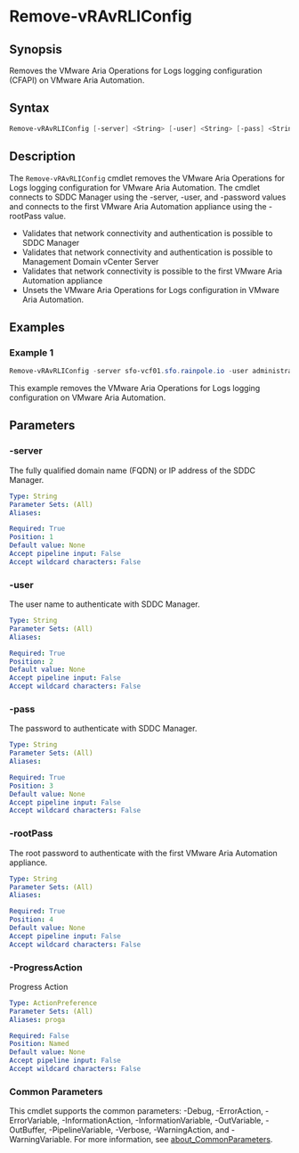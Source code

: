# Remove-vRAvRLIConfig

## Synopsis

Removes the VMware Aria Operations for Logs logging configuration (CFAPI) on VMware Aria Automation.

## Syntax

```powershell
Remove-vRAvRLIConfig [-server] <String> [-user] <String> [-pass] <String> [-rootPass] <String> [-ProgressAction <ActionPreference>] [<CommonParameters>]
```

## Description

The `Remove-vRAvRLIConfig` cmdlet removes the VMware Aria Operations for Logs logging configuration for VMware
Aria Automation.
The cmdlet connects to SDDC Manager using the -server, -user, and -password values and
connects to the first VMware Aria Automation appliance using the -rootPass value.

- Validates that network connectivity and authentication is possible to SDDC Manager
- Validates that network connectivity and authentication is possible to Management Domain vCenter Server
- Validates that network connectivity is possible to the first VMware Aria Automation appliance
- Unsets the VMware Aria Operations for Logs configuration in VMware Aria Automation.

## Examples

### Example 1

```powershell
Remove-vRAvRLIConfig -server sfo-vcf01.sfo.rainpole.io -user administrator@vsphere.local -pass VMw@re1! -rootPass VMw@re1!
```

This example removes the VMware Aria Operations for Logs logging configuration on VMware Aria Automation.

## Parameters

### -server

The fully qualified domain name (FQDN) or IP address of the SDDC Manager.

```yaml
Type: String
Parameter Sets: (All)
Aliases:

Required: True
Position: 1
Default value: None
Accept pipeline input: False
Accept wildcard characters: False
```

### -user

The user name to authenticate with SDDC Manager.

```yaml
Type: String
Parameter Sets: (All)
Aliases:

Required: True
Position: 2
Default value: None
Accept pipeline input: False
Accept wildcard characters: False
```

### -pass

The password to authenticate with SDDC Manager.

```yaml
Type: String
Parameter Sets: (All)
Aliases:

Required: True
Position: 3
Default value: None
Accept pipeline input: False
Accept wildcard characters: False
```

### -rootPass

The root password to authenticate with the first VMware Aria Automation appliance.

```yaml
Type: String
Parameter Sets: (All)
Aliases:

Required: True
Position: 4
Default value: None
Accept pipeline input: False
Accept wildcard characters: False
```

### -ProgressAction

Progress Action

```yaml
Type: ActionPreference
Parameter Sets: (All)
Aliases: proga

Required: False
Position: Named
Default value: None
Accept pipeline input: False
Accept wildcard characters: False
```

### Common Parameters

This cmdlet supports the common parameters: -Debug, -ErrorAction, -ErrorVariable, -InformationAction, -InformationVariable, -OutVariable, -OutBuffer, -PipelineVariable, -Verbose, -WarningAction, and -WarningVariable. For more information, see [about_CommonParameters](http://go.microsoft.com/fwlink/?LinkID=113216).

